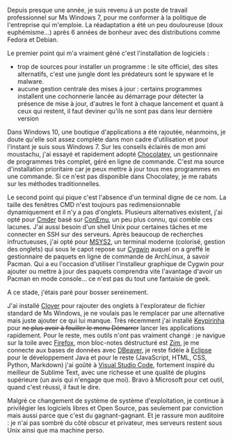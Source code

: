 <!-- title: Travailler sous Windows -->
<!-- category: Humeur -->

Depuis presque une année, je suis revenu à un poste de travail professionnel
sur Ms Windows 7, pour me conformer à la politique de l'entreprise qui
m'emploie. La réadaptation a été un peu douloureuse (doux euphémisme...) après
6 années de bonheur<!-- more --> avec des distributions comme Fedora et Debian.

Le premier point qui m'a vraiment gêné c'est l'installation de logiciels :

- trop de sources pour installer un programme : le site officiel, des sites alternatifs, c'est une jungle dont les prédateurs sont le spyware et le malware.
- aucune gestion centrale des mises à jour : certains programmes installent une cochonnerie lancée au démarrage pour détecter la présence de mise à jour, d'autres le font à chaque lancement et quant à ceux qui restent, il faut deviner qu'ils ne sont pas dans leur dernière version

Dans Windows 10, une boutique d'applications a été rajoutée, néanmoins, je
doute qu'elle soit assez complète dans mon cadre d'utilisation et pour
l'instant je suis sous Windows 7. Sur les conseils éclairés de mon ami
moustachu, j'ai essayé et rapidement adopté
[Chocolatey](https://chocolatey.org), un gestionnaire de programmes très
complet, géré en ligne de commande. C'est ma source d'installation prioritaire
car je peux mettre à jour tous mes programmes en une commande. Si ce n'est pas
disponible dans Chocolatey, je me rabats sur les méthodes traditionnelles.

Le second point qui pique c'est l'absence d'un terminal digne de ce nom. La
taille des fenêtres CMD n'est toujours pas redimensionnable dynamiquement et il
n'y a pas d'onglets. Plusieurs alternatives existent, j'ai opté pour
[Cmder](http://cmder.net) basé sur [ConEmu](https://conemu.github.io), un peu
plus connu, qui comble ces lacunes. J'ai aussi besoin d'un shell Unix pour
certaines tâches et me connecter en SSH sur des serveurs. Après beaucoup de
recherches infructueuses, j'ai opté pour [MSYS2](https://www.msys2.org), un
terminal moderne (colorisé, gestion des onglets) qui sous le capot repose sur
[Cygwin](https://www.cygwin.com) auquel on a greffé le gestionnaire de paquets
en ligne de commande de ArchLinux, à savoir Pacman. Qui a eu l'occasion d'utiliser
l'installeur graphique de Cygwin pour ajouter ou mettre à jour des paquets
comprendra vite l'avantage d'avoir un Pacman en mode console... ce n'est pas du
tout une fantaisie de geek.

A ce stade, j'étais paré pour bosser sereinement.

J'ai installé [Clover](http://en.ejie.me) pour rajouter des onglets à
l'explorateur de fichier standard de Ms Windows, je ne voulais pas le remplacer
par une alternative mais juste ajouter ce qui lui manque. Très récemment 
j'ai installé [Keypirinha](http://keypirinha.com)
pour ~~ne plus avoir à fouiller le menu Démarrer~~ lancer les applications
rapidement. Pour le reste, mes outils n'ont pas vraiment changé : je navigue
sur la toile avec [Firefox](https://www.mozilla.org/fr/firefox), mon bloc-notes
déstructuré est [Zim](http://zim-wiki.org), je me connecte aux bases de données
avec [DBeaver](https://dbeaver.jkiss.org), je reste fidèle à
[Eclipse](https://eclipse.org) pour le développement Java et pour le reste
(JavaScript, HTML, CSS, Python, Markdown) j'ai goûté à [Visual Studio
Code](https://code.visualstudio.com), fortement inspiré du meilleur de Sublime
Text, avec une richesse et une qualité de plugins supérieure (un avis qui n'engage que
moi). Bravo à Microsoft pour cet outil, quand c'est réussi, il faut le dire.

Malgré ce changement de système de système d'exploitation, je continue à
privilégier les logiciels libres et Open Source, pas seulement par conviction
mais aussi parce que c'est du gagnant-gagnant. Et je rassure mon auditoire : je
n'ai pas sombré du côté obscur et privateur, mes serveurs restent sous Unix
ainsi que ma machine perso.